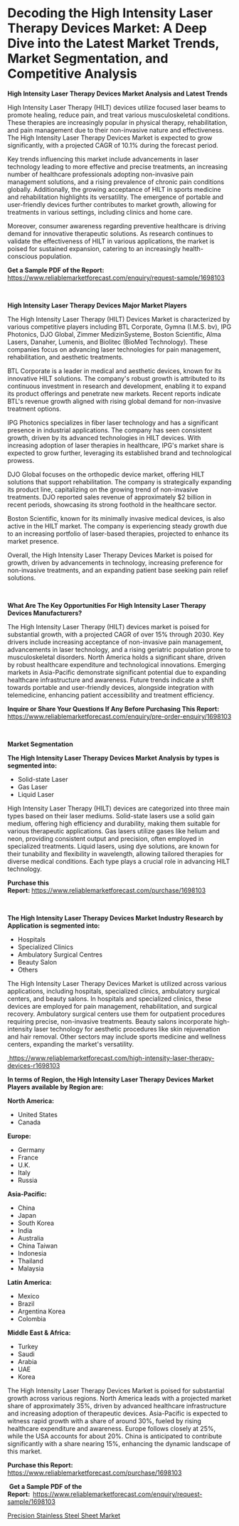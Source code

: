 <p><h1>Decoding the High Intensity Laser Therapy Devices Market: A Deep Dive into the Latest Market Trends, Market Segmentation, and Competitive Analysis</h1></p><p><strong>High Intensity Laser Therapy Devices Market Analysis and Latest Trends</strong></p>
<p><p>High Intensity Laser Therapy (HILT) devices utilize focused laser beams to promote healing, reduce pain, and treat various musculoskeletal conditions. These therapies are increasingly popular in physical therapy, rehabilitation, and pain management due to their non-invasive nature and effectiveness. The High Intensity Laser Therapy Devices Market is expected to grow significantly, with a projected CAGR of 10.1% during the forecast period. </p><p>Key trends influencing this market include advancements in laser technology leading to more effective and precise treatments, an increasing number of healthcare professionals adopting non-invasive pain management solutions, and a rising prevalence of chronic pain conditions globally. Additionally, the growing acceptance of HILT in sports medicine and rehabilitation highlights its versatility. The emergence of portable and user-friendly devices further contributes to market growth, allowing for treatments in various settings, including clinics and home care. </p><p>Moreover, consumer awareness regarding preventive healthcare is driving demand for innovative therapeutic solutions. As research continues to validate the effectiveness of HILT in various applications, the market is poised for sustained expansion, catering to an increasingly health-conscious population.</p></p>
<p><strong>Get a Sample PDF of the Report:&nbsp;</strong> <a href="https://www.reliablemarketforecast.com/enquiry/request-sample/1698103?utm_campaign=3053&utm_medium=2&utm_source=Github&utm_content=ia&utm_term=24032025&utm_id=high-intensity-laser-therapy-devices">https://www.reliablemarketforecast.com/enquiry/request-sample/1698103</a></p>
<p>&nbsp;</p>
<p><strong>High Intensity Laser Therapy Devices Major Market Players</strong></p>
<p><p>The High Intensity Laser Therapy (HILT) Devices Market is characterized by various competitive players including BTL Corporate, Gymna (I.M.S. bv), IPG Photonics, DJO Global, Zimmer MedizinSysteme, Boston Scientific, Alma Lasers, Danaher, Lumenis, and Biolitec (BioMed Technology). These companies focus on advancing laser technologies for pain management, rehabilitation, and aesthetic treatments.</p><p>BTL Corporate is a leader in medical and aesthetic devices, known for its innovative HILT solutions. The company's robust growth is attributed to its continuous investment in research and development, enabling it to expand its product offerings and penetrate new markets. Recent reports indicate BTL's revenue growth aligned with rising global demand for non-invasive treatment options.</p><p>IPG Photonics specializes in fiber laser technology and has a significant presence in industrial applications. The company has seen consistent growth, driven by its advanced technologies in HILT devices. With increasing adoption of laser therapies in healthcare, IPG's market share is expected to grow further, leveraging its established brand and technological prowess.</p><p>DJO Global focuses on the orthopedic device market, offering HILT solutions that support rehabilitation. The company is strategically expanding its product line, capitalizing on the growing trend of non-invasive treatments. DJO reported sales revenue of approximately $2 billion in recent periods, showcasing its strong foothold in the healthcare sector.</p><p>Boston Scientific, known for its minimally invasive medical devices, is also active in the HILT market. The company is experiencing steady growth due to an increasing portfolio of laser-based therapies, projected to enhance its market presence.</p><p>Overall, the High Intensity Laser Therapy Devices Market is poised for growth, driven by advancements in technology, increasing preference for non-invasive treatments, and an expanding patient base seeking pain relief solutions.</p></p>
<p>&nbsp;</p>
<p><strong>What Are The Key Opportunities For High Intensity Laser Therapy Devices Manufacturers?</strong></p>
<p><p>The High Intensity Laser Therapy (HILT) devices market is poised for substantial growth, with a projected CAGR of over 15% through 2030. Key drivers include increasing acceptance of non-invasive pain management, advancements in laser technology, and a rising geriatric population prone to musculoskeletal disorders. North America holds a significant share, driven by robust healthcare expenditure and technological innovations. Emerging markets in Asia-Pacific demonstrate significant potential due to expanding healthcare infrastructure and awareness. Future trends indicate a shift towards portable and user-friendly devices, alongside integration with telemedicine, enhancing patient accessibility and treatment efficiency.</p></p>
<p><strong>Inquire or Share Your Questions If Any Before Purchasing This Report:</strong> <a href="https://www.reliablemarketforecast.com/enquiry/pre-order-enquiry/1698103?utm_campaign=3053&utm_medium=2&utm_source=Github&utm_content=ia&utm_term=24032025&utm_id=high-intensity-laser-therapy-devices">https://www.reliablemarketforecast.com/enquiry/pre-order-enquiry/1698103</a></p>
<p>&nbsp;</p>
<p><strong>Market Segmentation</strong></p>
<p><strong>The High Intensity Laser Therapy Devices Market Analysis by types is segmented into:</strong></p>
<p><ul><li>Solid-state Laser</li><li>Gas Laser</li><li>Liquid Laser</li></ul></p>
<p><p>High Intensity Laser Therapy (HILT) devices are categorized into three main types based on their laser mediums. Solid-state lasers use a solid gain medium, offering high efficiency and durability, making them suitable for various therapeutic applications. Gas lasers utilize gases like helium and neon, providing consistent output and precision, often employed in specialized treatments. Liquid lasers, using dye solutions, are known for their tunability and flexibility in wavelength, allowing tailored therapies for diverse medical conditions. Each type plays a crucial role in advancing HILT technology.</p></p>
<p><strong>Purchase this Report:&nbsp;</strong><a href="https://www.reliablemarketforecast.com/purchase/1698103?utm_campaign=3053&utm_medium=2&utm_source=Github&utm_content=ia&utm_term=24032025&utm_id=high-intensity-laser-therapy-devices">https://www.reliablemarketforecast.com/purchase/1698103</a></p>
<p>&nbsp;</p>
<p><strong>The High Intensity Laser Therapy Devices Market Industry Research by Application is segmented into:</strong></p>
<p><ul><li>Hospitals</li><li>Specialized Clinics</li><li>Ambulatory Surgical Centres</li><li>Beauty Salon</li><li>Others</li></ul></p>
<p><p>The High Intensity Laser Therapy Devices Market is utilized across various applications, including hospitals, specialized clinics, ambulatory surgical centers, and beauty salons. In hospitals and specialized clinics, these devices are employed for pain management, rehabilitation, and surgical recovery. Ambulatory surgical centers use them for outpatient procedures requiring precise, non-invasive treatments. Beauty salons incorporate high-intensity laser technology for aesthetic procedures like skin rejuvenation and hair removal. Other sectors may include sports medicine and wellness centers, expanding the market's versatility.</p></p>
<p><a href="https://www.reliablemarketforecast.com/high-intensity-laser-therapy-devices-r1698103?utm_campaign=3053&utm_medium=2&utm_source=Github&utm_content=ia&utm_term=24032025&utm_id=high-intensity-laser-therapy-devices">&nbsp;https://www.reliablemarketforecast.com/high-intensity-laser-therapy-devices-r1698103</a></p>
<p><strong>In terms of Region, the High Intensity Laser Therapy Devices Market Players available by Region are:</strong></p>
<p>
    <p> <strong> North America: </strong>
        <ul>
            <li>United States</li>
            <li>Canada</li>
        </ul>
        </p> 
    <p> <strong> Europe: </strong>
        <ul>
            <li>Germany</li>
            <li>France</li>
            <li>U.K.</li>
            <li>Italy</li>
            <li>Russia</li>
        </ul>
        </p> 
    <p> <strong> Asia-Pacific: </strong>
        <ul>
            <li>China</li>
            <li>Japan</li>
            <li>South Korea</li>
            <li>India</li>
            <li>Australia</li>
            <li>China Taiwan</li>
            <li>Indonesia</li>
            <li>Thailand</li>
            <li>Malaysia</li>
        </ul>
        </p> 
    <p> <strong> Latin America: </strong>
        <ul>
            <li>Mexico</li>
            <li>Brazil</li>
            <li>Argentina Korea</li>
            <li>Colombia</li>
        </ul>
        </p> 
    <p> <strong> Middle East & Africa: </strong>
        <ul>
            <li>Turkey</li>
            <li>Saudi</li>
            <li>Arabia</li>
            <li>UAE</li>
            <li>Korea</li>
        </ul>
    </p>
    </p>
<p><p>The High Intensity Laser Therapy Devices Market is poised for substantial growth across various regions. North America leads with a projected market share of approximately 35%, driven by advanced healthcare infrastructure and increasing adoption of therapeutic devices. Asia-Pacific is expected to witness rapid growth with a share of around 30%, fueled by rising healthcare expenditure and awareness. Europe follows closely at 25%, while the USA accounts for about 20%. China is anticipated to contribute significantly with a share nearing 15%, enhancing the dynamic landscape of this market.</p></p>
<p><strong>Purchase this Report: </strong><a href="https://www.reliablemarketforecast.com/purchase/1698103?utm_campaign=3053&utm_medium=2&utm_source=Github&utm_content=ia&utm_term=24032025&utm_id=high-intensity-laser-therapy-devices">https://www.reliablemarketforecast.com/purchase/1698103</a></p>
<p>&nbsp;<strong>Get a Sample PDF of the Report:&nbsp;&nbsp;</strong><a href="https://www.reliablemarketforecast.com/enquiry/request-sample/1698103?utm_campaign=3053&utm_medium=2&utm_source=Github&utm_content=ia&utm_term=24032025&utm_id=high-intensity-laser-therapy-devices">https://www.reliablemarketforecast.com/enquiry/request-sample/1698103</a></p>
<p><strong></strong></p>
<p><p><a href="https://github.com/salodipura00/Market-Research-Report-List-1/blob/main/precision-stainless-steel-sheet-market.md?utm_campaign=3053&utm_medium=2&utm_source=Github&utm_content=ia&utm_term=24032025&utm_id=high-intensity-laser-therapy-devices">Precision Stainless Steel Sheet Market</a></p></p>